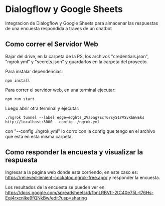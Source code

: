 # Dialogflow y Google Sheets

Integracion de Dialogflow y Google Sheets para almacenar las respuestas de una encuesta respondida a traves de un chatbot

## Como correr el Servidor Web

Bajar del drive, en la carpeta de la PS, los archivos "credentials.json", "ngrok.yml" y "secrets.json" y guardarlos en la carpeta del proyecto.

Para instalar dependencias:

```
npm install
```

Para correr el servidor web, en una terminal ejecutar:

```
npm run start
```

Luego abrir otra terminal y ejecutar:

```
./ngrok tunnel --label edge=edghts_2Va5ag7EcT67syS1YVSvKbWwEks http://localhost:3000 --config ./ngrok.yml
```

con "--config ./ngrok.yml" lo corro con la config que tengo en el archivo que esta en esta misma carpeta.

## Como responder la encuesta y visualizar la respuesta

Ingresar a la pagina web donde esta corriendo, en este caso es: https://relieved-lenient-cockatoo.ngrok-free.app/ y responder la encuesta.

Los resultados de la encuesta se pueden ver en: https://docs.google.com/spreadsheets/d/1bnLRBVfI-2tC40e75L-t76Hs-Eqj4rxcnlke9fQNkBw/edit?usp=sharing
